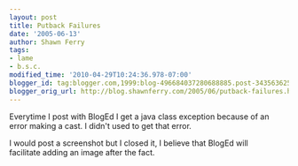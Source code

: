 ```yaml
---
layout: post
title: Putback Failures
date: '2005-06-13'
author: Shawn Ferry
tags:
- lame
- b.s.c.
modified_time: '2010-04-29T10:24:36.978-07:00'
blogger_id: tag:blogger.com,1999:blog-496684037280688885.post-3435636258991123482
blogger_orig_url: http://blog.shawnferry.com/2005/06/putback-failures.html
---
```


Everytime I post with BlogEd I get a java class exception because of an  
error making a cast. I didn't used to get that error.  
  
I would post a screenshot but I closed it, I believe that BlogEd will  
facilitate adding an image after the fact.  


